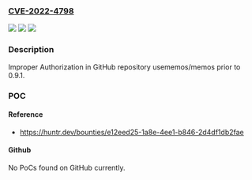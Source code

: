 ### [CVE-2022-4798](https://cve.mitre.org/cgi-bin/cvename.cgi?name=CVE-2022-4798)
![](https://img.shields.io/static/v1?label=Product&message=usememos%2Fmemos&color=blue)
![](https://img.shields.io/static/v1?label=Version&message=n%2Fa&color=blue)
![](https://img.shields.io/static/v1?label=Vulnerability&message=CWE-285%20Improper%20Authorization&color=brighgreen)

### Description

Improper Authorization in GitHub repository usememos/memos prior to 0.9.1.

### POC

#### Reference
- https://huntr.dev/bounties/e12eed25-1a8e-4ee1-b846-2d4df1db2fae

#### Github
No PoCs found on GitHub currently.

